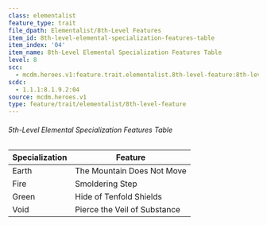 ```yaml
---
class: elementalist
feature_type: trait
file_dpath: Elementalist/8th-Level Features
item_id: 8th-level-elemental-specialization-features-table
item_index: '04'
item_name: 8th-Level Elemental Specialization Features Table
level: 8
scc:
  - mcdm.heroes.v1:feature.trait.elementalist.8th-level-feature:8th-level-elemental-specialization-features-table
scdc:
  - 1.1.1:8.1.9.2:04
source: mcdm.heroes.v1
type: feature/trait/elementalist/8th-level-feature
---
```


###### 5th-Level Elemental Specialization Features Table

| Specialization | Feature                      |
| -------------- | ---------------------------- |
| Earth          | The Mountain Does Not Move   |
| Fire           | Smoldering Step              |
| Green          | Hide of Tenfold Shields      |
| Void           | Pierce the Veil of Substance |

